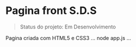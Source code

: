 <h1>Pagina front S.D.S </h1>

> Status do projeto: Em Desenvolvimento

Pagina criada com HTML5 e CSS3
...
node app.js
...
